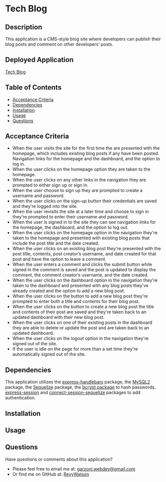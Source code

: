# Tech Blog

## Description

This application is a CMS-style blog site where developers can publish their blog posts and comment on other developers’ posts.

## Deployed Application

[Tech Blog]()

## Table of Contents

  - [Acceptance Criteria](#acceptance-criteria)
  - [Dependencies](#dependencies)
  - [Installation](#installation)
  - [Usage](#usage)
  - [Questions](#questions)

## Acceptance Criteria

* When the user visits the site for the first time the are presented with the homepage, which includes existing blog posts if any have been posted. Navigation links for the homepage and the dashboard, and the option to log in.
* When the user clicks on the homepage option they are taken to the homepage.
* When the user clicks on any other links in the navigation they are prompted to either sign up or sign in.
* When the user choose to sign up they are prompted to create a username and password.
* When the user clicks on the sign-up button their credentials are saved and they're logged into the site.
* When the user revisits the site at a later time and choose to sign in they're prompted to enter their username and password.
* When the user is signed in to the site they can see navigation links for the homepage, the dashboard, and the option to log out.
* When the user clicks on the homepage option in the navigation they're taken to the homepage and presented with existing blog posts that include the post title and the date created.
* When the user clicks on an existing blog post they're presented with the post title, contents, post creator’s username, and date created for that post and have the option to leave a comment.
* When the user enters a comment and clicks the submit button while signed in the comment is saved and the post is updated to display the comment, the comment creator’s username, and the date created.
* When the user clicks on the dashboard option in the navigation they're taken to the dashboard and presented with any blog posts they've already created and the option to add a new blog post.
* When the user clicks on the button to add a new blog post they're prompted to enter both a title and contents for their blog post.
* When the user clicks on the button to create a new blog post the title and contents of their post are saved and they're taken back to an updated dashboard with their new blog post.
* When the user clicks on one of their existing posts in the dashboard they are able to delete or update the post and are taken back to an updated dashboard.
* When the user clicks on the logout option in the navigation they're signed out of the site.
* If the user is idle on the page for more than a set time they're automatically signed out of the site. 

## Dependencies

This application utilizes the [express-handlebars](https://www.npmjs.com/package/express-handlebars) package, the [MySQL2](https://www.npmjs.com/package/mysql2) package, the [Sequelize](https://www.npmjs.com/package/sequelize) package, the [bcrypt package](https://www.npmjs.com/package/bcrypt) to hash passwords, [express-session](https://www.npmjs.com/package/express-session) and [connect-session-sequelize](https://www.npmjs.com/package/connect-session-sequelize) packages to add authentication.

## Installation

## Usage

## Questions

Have questions or comments about this application?

- Please feel free to email me at: garzoni.webdev@gmail.com
- Or find me on GitHub at: [RevyWatson](https://github.com/RevyWatson)